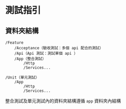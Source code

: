 # 測試指引

## 資料夾結構

```
/Feature
    /Acceptance（驗收測試：多個 api 配合的測試）
    /Api（Api 測試：測試單個 api ）
    /App（整合測試）
        /Http
        /Services...

/Unit（單元測試）
    /App
        /Http
        /Services...
```

整合測試及單元測試內的資料夾結構遵循 ```app``` 資料夾內結構
